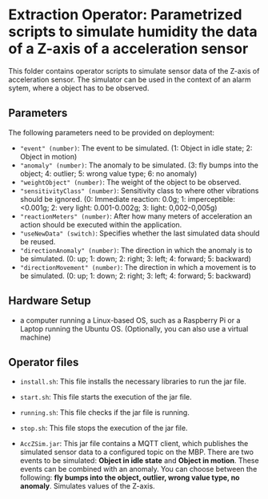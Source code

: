 # Extraction Operator: Parametrized scripts to simulate humidity the data of a Z-axis of a acceleration sensor

This folder contains operator scripts to simulate sensor data of the Z-axis of acceleration sensor. The simulator can be used in the context of an alarm sytem, where a object has to be observed.

## Parameters

The following parameters need to be provided on deployment:

 - `"event" (number)`: The event to be simulated. (1: Object in idle state; 2: Object in motion)
- `"anomaly" (number)`: The anomaly to be simulated. (3: fly bumps into the object; 4: outlier; 5: wrong value type; 6: no anomaly)
- `"weightObject" (number)`: The weight of the object to be observed.
- `"sensitivityClass" (number)`: Sensitivity class to where other vibrations should be ignored. 
(0: Immediate reaction: 0.0g; 1: imperceptible: <0.001g; 2: very light: 0.001-0.002g; 3: light: 0,002-0,005g)
- `"reactionMeters" (number)`: After how many meters of acceleration an action should be executed within the application. 
- `"useNewData" (switch)`: Specifies whether the last simulated data should be reused. 
- `"directionAnomaly" (number)`: The direction in which the anomaly is to be simulated. 
(0: up; 1: down; 2: right; 3: left; 4: forward; 5: backward)
-  `"directionMovement" (number)`: The direction in which a movement is to be simulated. 
(0: up; 1: down; 2: right; 3: left; 4: forward; 5: backward)



## Hardware Setup 


 - a computer running a Linux-based OS, such as a Raspberry Pi or a Laptop running the Ubuntu OS. (Optionally, you can also use a virtual machine)

## Operator files 

 - `install.sh`: This file installs the necessary libraries to run the jar file.
 
 - `start.sh`: This file starts the execution of the jar file.
 
 - `running.sh`: This file checks if the jar file is running.
  
 - `stop.sh`: This file stops the execution of the jar file.
 
 - `AccZSim.jar`: This jar file contains a MQTT client, which publishes the simulated sensor data to a configured topic on the MBP. There are two events to be simulated: **Object in idle state** and **Object in motion**. These events can be combined with an anomaly. You can choose between the following: **fly bumps into the object, outlier, wrong value type, no anomaly**. Simulates values of the Z-axis.
